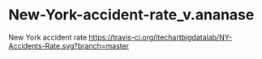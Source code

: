 # New-York-accident-rate_v.ananase
New York accident rate https://travis-ci.org/itechartbigdatalab/NY-Accidents-Rate.svg?branch=master
